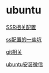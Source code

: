 # ubuntu

[SSR相关配置](./ssr.md)


[ss配置的一些坑](./Ubutun配置shadowSocket更改相关的坑.md)

[git相关](./git相关.md)

[ubuntu安装微信](./ubuntu安装微信.md)



